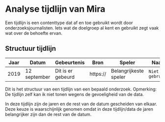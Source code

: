 # Analyse tijdlijn van Mira

Een tijdlijn is een contenttype dat af en toe gebruikt wordt door onderzoeksjournalisten. Iets wat de doelgroep al kent en gebruikt zegt vaak wat over de behoefte ervan.

## Structuur tijdlijn

Jaar | Datum | Gebeurtenis | Bron | Speler | Naam
--- | --- | --- | --- | --- | ---
2019 | 12 september | Dit is er gebeurd | https:// | Belangrijkeste speler | `Niet gebruikt`


Dit is het structuur van een tijdlijn van een bepaald onderzoek. 
Opmerking: De tijdlijn zelf kan ik niet tonen wegens de gevoeligheid van de data.

In deze tijdlijn zijn de jaren en de rest van de datum gescheiden van elkaar. Deze keuze is waarschijnlijk genomen omdat in deze tijdlijn/data de jaren belangrijker zijn dan de rest van de datum.